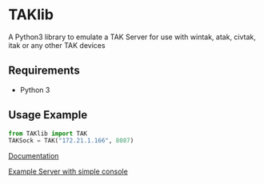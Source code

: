 # TAKlib
A Python3 library to emulate a TAK Server for use with wintak, atak, civtak, itak or any other TAK devices

## Requirements
- Python 3

## Usage Example
```python
from TAKlib import TAK
TAKSock = TAK("172.21.1.166", 8087)
```
[Documentation](https://github.com/Tapawingo/TAKlib/wiki "Documentation")


[Example Server with simple console](https://github.com/Tapawingo/TAKlib/blob/master/ServerExample.py "Example Server with simple console")
